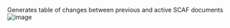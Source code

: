 Generates table of changes between previous and active SCAF documents
![image](https://github.com/jakegillespie6/CC_SCAF_ChangeSummary/assets/64338143/bdc02f00-c907-4bf5-9f79-43ccfce52b61)

